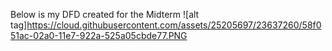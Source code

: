 Below is my DFD created for the Midterm
![alt tag]https://cloud.githubusercontent.com/assets/25205697/23637260/58f051ac-02a0-11e7-922a-525a05cbde77.PNG

